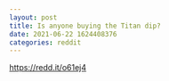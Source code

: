 ```yaml
--- 
layout: post 
title: Is anyone buying the Titan dip? 
date: 2021-06-22 1624408376 
categories: reddit 
--- 
```

https://redd.it/o61ej4
